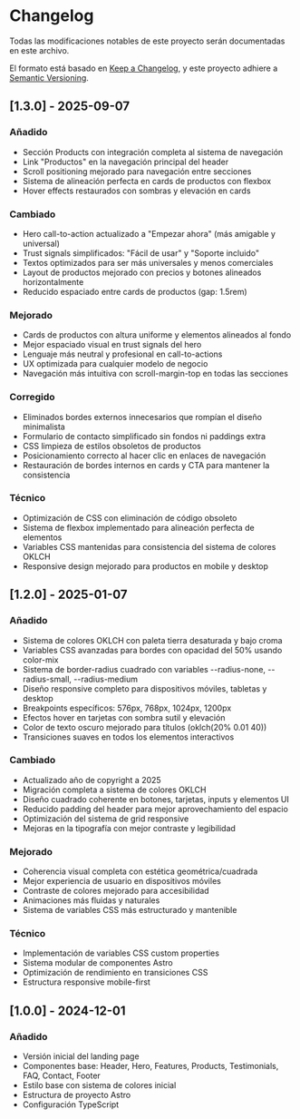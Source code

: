 # Changelog

Todas las modificaciones notables de este proyecto serán documentadas en este archivo.

El formato está basado en [Keep a Changelog](https://keepachangelog.com/en/1.0.0/),
y este proyecto adhiere a [Semantic Versioning](https://semver.org/spec/v2.0.0.html).

## [1.3.0] - 2025-09-07

### Añadido
- Sección Products con integración completa al sistema de navegación
- Link "Productos" en la navegación principal del header
- Scroll positioning mejorado para navegación entre secciones
- Sistema de alineación perfecta en cards de productos con flexbox
- Hover effects restaurados con sombras y elevación en cards

### Cambiado
- Hero call-to-action actualizado a "Empezar ahora" (más amigable y universal)
- Trust signals simplificados: "Fácil de usar" y "Soporte incluido"
- Textos optimizados para ser más universales y menos comerciales
- Layout de productos mejorado con precios y botones alineados horizontalmente
- Reducido espaciado entre cards de productos (gap: 1.5rem)

### Mejorado
- Cards de productos con altura uniforme y elementos alineados al fondo
- Mejor espaciado visual en trust signals del hero
- Lenguaje más neutral y profesional en call-to-actions
- UX optimizada para cualquier modelo de negocio
- Navegación más intuitiva con scroll-margin-top en todas las secciones

### Corregido
- Eliminados bordes externos innecesarios que rompían el diseño minimalista
- Formulario de contacto simplificado sin fondos ni paddings extra
- CSS limpieza de estilos obsoletos de productos
- Posicionamiento correcto al hacer clic en enlaces de navegación
- Restauración de bordes internos en cards y CTA para mantener la consistencia

### Técnico
- Optimización de CSS con eliminación de código obsoleto
- Sistema de flexbox implementado para alineación perfecta de elementos
- Variables CSS mantenidas para consistencia del sistema de colores OKLCH
- Responsive design mejorado para productos en mobile y desktop

## [1.2.0] - 2025-01-07

### Añadido
- Sistema de colores OKLCH con paleta tierra desaturada y bajo croma
- Variables CSS avanzadas para bordes con opacidad del 50% usando color-mix
- Sistema de border-radius cuadrado con variables --radius-none, --radius-small, --radius-medium
- Diseño responsive completo para dispositivos móviles, tabletas y desktop
- Breakpoints específicos: 576px, 768px, 1024px, 1200px
- Efectos hover en tarjetas con sombra sutil y elevación
- Color de texto oscuro mejorado para títulos (oklch(20% 0.01 40))
- Transiciones suaves en todos los elementos interactivos

### Cambiado
- Actualizado año de copyright a 2025
- Migración completa a sistema de colores OKLCH
- Diseño cuadrado coherente en botones, tarjetas, inputs y elementos UI
- Reducido padding del header para mejor aprovechamiento del espacio
- Optimización del sistema de grid responsive
- Mejoras en la tipografía con mejor contraste y legibilidad

### Mejorado
- Coherencia visual completa con estética geométrica/cuadrada
- Mejor experiencia de usuario en dispositivos móviles
- Contraste de colores mejorado para accesibilidad
- Animaciones más fluidas y naturales
- Sistema de variables CSS más estructurado y mantenible

### Técnico
- Implementación de variables CSS custom properties
- Sistema modular de componentes Astro
- Optimización de rendimiento en transiciones CSS
- Estructura responsive mobile-first

## [1.0.0] - 2024-12-01

### Añadido
- Versión inicial del landing page
- Componentes base: Header, Hero, Features, Products, Testimonials, FAQ, Contact, Footer
- Estilo base con sistema de colores inicial
- Estructura de proyecto Astro
- Configuración TypeScript

